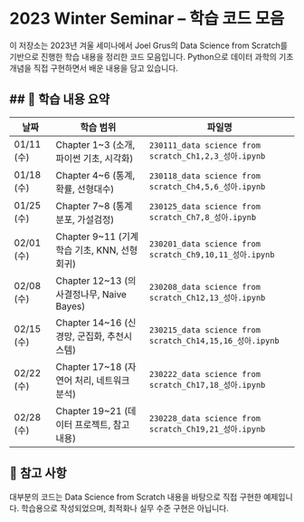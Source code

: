 # 2023 Winter Seminar – 학습 코드 모음

이 저장소는 2023년 겨울 세미나에서 Joel Grus의 Data Science from Scratch를 기반으로 진행한 학습 내용을 정리한 코드 모음입니다.
Python으로 데이터 과학의 기초 개념을 직접 구현하면서 배운 내용을 담고 있습니다.

## ## 📅 학습 내용 요약

| 날짜       | 학습 범위                              | 파일명                                                   |
|------------|----------------------------------------|-----------------------------------------------------------|
| 01/11 (수) | Chapter 1~3 (소개, 파이썬 기초, 시각화)          | `230111_data science from scratch_Ch1,2,3_성아.ipynb`     |
| 01/18 (수) | Chapter 4~6 (통계, 확률, 선형대수)              | `230118_data science from scratch_Ch4,5,6_성아.ipynb`     |
| 01/25 (수) | Chapter 7~8 (통계분포, 가설검정)               | `230125_data science from scratch_Ch7,8_성아.ipynb`       |
| 02/01 (수) | Chapter 9~11 (기계학습 기초, KNN, 선형회귀)     | `230201_data science from scratch_Ch9,10,11_성아.ipynb`   |
| 02/08 (수) | Chapter 12~13 (의사결정나무, Naive Bayes)      | `230208_data science from scratch_Ch12,13_성아.ipynb`     |
| 02/15 (수) | Chapter 14~16 (신경망, 군집화, 추천시스템)     | `230215_data science from scratch_Ch14,15,16_성아.ipynb`  |
| 02/22 (수) | Chapter 17~18 (자연어 처리, 네트워크 분석)     | `230222_data science from scratch_Ch17,18_성아.ipynb`     |
| 02/28 (수) | Chapter 19~21 (데이터 프로젝트, 참고 내용)     | `230228_data science from scratch_Ch19,21_성아.ipynb`     |

## 📌 참고 사항
대부분의 코드는 Data Science from Scratch 내용을 바탕으로 직접 구현한 예제입니다.
학습용으로 작성되었으며, 최적화나 실무 수준 구현은 아닙니다.
